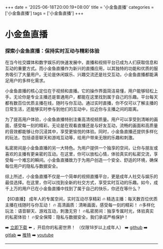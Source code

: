 +++
date = '2025-06-18T20:00:19+08:00'
title = '小金鱼直播'
categories = ['小金鱼直播']
tags = ['小金鱼直播']
+++

# 小金鱼直播

### 探索小金鱼直播：保持实时互动与精彩体验

在当今社交媒体和数字娱乐的快速发展中，直播和视频平台已成为人们获取信息和互动的重要方式。而小金鱼直播作为新兴的直播应用，以其独特的功能和优质的服务吸引了大量用户。无论是休闲娱乐、兴趣交流还是社交互动，小金鱼直播都能满足用户的多样化需求。

小金鱼直播的核心定位在于视频和直播。它的操作界面简洁易懂，用户能够轻松上手。无论你是专业主播还是普通用户，都能在这里找到属于自己的乐趣。平台每天都有数百位优质主播在线，随时与你互动。通过实时直播，你不仅可以了解主播的日常生活，还能够实时参与到他们的互动中，拉近你与主播之间的距离。

为了提高用户体验，小金鱼直播特别注重高清视频质量。用户可以享受到清晰的画面，感受每一刻的精彩。无论是在观看直播还是与好友互动，流畅的画面和高质量的音效都能够让你沉浸其中，享受更愉悦的体验。同时，小金鱼直播还提供多样化的玩法，包括语音聊天和游戏互动等，给用户带来无限的乐趣和刺激。

私密房间是小金鱼直播的另一大特色。为用户提供一个独享的空间，让你与朋友或喜欢的主播有更亲密的互动。在这里，你可以放松心情，体验真实的私密交流，享受每一个难忘的瞬间。小金鱼直播致力于为用户创造一个安全、舒适的环境，确保每位用户的隐私与数据安全。

综上所述，小金鱼直播不仅是一个简单的视频直播平台，更是成年人社交与娱乐的最佳选择。在这里，你可以找到全新的社交方式，享受实时互动的乐趣。如今，成千上万的用户已在小金鱼直播中找到了属于自己的快乐，你还在等什么？

【6D直播】
成年人的专属空间，实时互动尽享精彩
🔥 精选主播：每天数百位优质主播在线随时与你互动！
🔥 高清画质：清晰画面，感受每一刻的精彩！
🔥多样化玩法：语音聊天、游戏互动，刺激无穷！
🔥私密房间：独享专属时光，体验真实的私密体验！
🔥安全保障：隐私与数据安全，我们承诺严格保护！

➡️ [立即下载](https://down123.s3.ap-east-1.amazonaws.com/down/down.html?channelCode=blog) ⬅️ ，开启你的私密世界！ 
（仅限18岁以上成年人） 
➡️ [github](https://aldult-live.github.io/) 
➡️ [gitlab](https://seo-09598d.gitlab.io/) 
➡️ [推特](https://x.com/wegame33) 
➡️ [youtube](https://www.youtube.com/@6Dlive)

---
